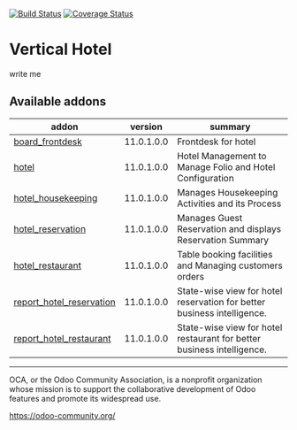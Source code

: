 [![Build Status](https://travis-ci.org/OCA/vertical-hotel.svg?branch=11.0)](https://travis-ci.org/OCA/vertical-hotel)
[![Coverage Status](https://coveralls.io/repos/OCA/vertical-hotel/badge.png?branch=11.0)](https://coveralls.io/r/OCA/vertical-hotel?branch=11.0)

# Vertical Hotel

write me

<!-- prettier-ignore-start -->
[//]: # (addons)

Available addons
----------------
addon | version | summary
--- | --- | ---
[board_frontdesk](board_frontdesk/) | 11.0.1.0.0 | Frontdesk for hotel
[hotel](hotel/) | 11.0.1.0.0 | Hotel Management to Manage Folio and Hotel Configuration
[hotel_housekeeping](hotel_housekeeping/) | 11.0.1.0.0 | Manages Housekeeping Activities and its Process
[hotel_reservation](hotel_reservation/) | 11.0.1.0.0 | Manages Guest Reservation and displays Reservation Summary
[hotel_restaurant](hotel_restaurant/) | 11.0.1.0.0 | Table booking facilities and Managing customers orders
[report_hotel_reservation](report_hotel_reservation/) | 11.0.1.0.0 | State-wise view for hotel reservation for better business intelligence.
[report_hotel_restaurant](report_hotel_restaurant/) | 11.0.1.0.0 | State-wise view for hotel restaurant for better business intelligence.

[//]: # (end addons)
<!-- prettier-ignore-end -->

----

OCA, or the Odoo Community Association, is a nonprofit organization whose
mission is to support the collaborative development of Odoo features and
promote its widespread use.

https://odoo-community.org/
